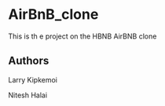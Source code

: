 # AirBnB_clone
This is th e project on the HBNB AirBNB clone

## Authors
Larry Kipkemoi

Nitesh Halai